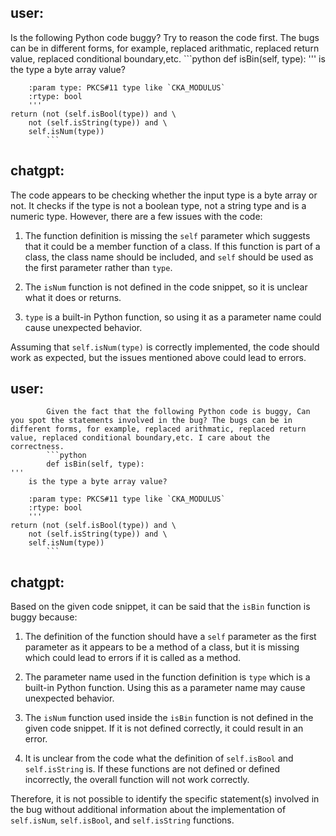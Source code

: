 

## user: 

Is the following Python code buggy? Try to reason the code first. The bugs can be in different forms, for example, replaced arithmatic, replaced return value, replaced conditional boundary,etc.
            ```python
            def isBin(self, type):
    '''
        is the type a byte array value?

        :param type: PKCS#11 type like `CKA_MODULUS`
        :rtype: bool
        '''
    return (not (self.isBool(type)) and \
        not (self.isString(type)) and \
        self.isNum(type))
            ```
            

## chatgpt: 

The code appears to be checking whether the input type is a byte array or not. It checks if the type is not a boolean type, not a string type and is a numeric type. However, there are a few issues with the code:

1. The function definition is missing the `self` parameter which suggests that it could be a member function of a class. If this function is part of a class, the class name should be included, and `self` should be used as the first parameter rather than `type`.

2. The `isNum` function is not defined in the code snippet, so it is unclear what it does or returns.

3. `type` is a built-in Python function, so using it as a parameter name could cause unexpected behavior.

Assuming that `self.isNum(type)` is correctly implemented, the code should work as expected, but the issues mentioned above could lead to errors.

## user: 


            Given the fact that the following Python code is buggy, Can you spot the statements involved in the bug? The bugs can be in different forms, for example, replaced arithmatic, replaced return value, replaced conditional boundary,etc. I care about the correctness.
            ```python
            def isBin(self, type):
    '''
        is the type a byte array value?

        :param type: PKCS#11 type like `CKA_MODULUS`
        :rtype: bool
        '''
    return (not (self.isBool(type)) and \
        not (self.isString(type)) and \
        self.isNum(type))
            ```
            

## chatgpt: 

Based on the given code snippet, it can be said that the `isBin` function is buggy because:

1. The definition of the function should have a `self` parameter as the first parameter as it appears to be a method of a class, but it is missing which could lead to errors if it is called as a method.

2. The parameter name used in the function definition is `type` which is a built-in Python function. Using this as a parameter name may cause unexpected behavior.

3. The `isNum` function used inside the `isBin` function is not defined in the given code snippet. If it is not defined correctly, it could result in an error.

4. It is unclear from the code what the definition of `self.isBool` and `self.isString` is. If these functions are not defined or defined incorrectly, the overall function will not work correctly.

Therefore, it is not possible to identify the specific statement(s) involved in the bug without additional information about the implementation of `self.isNum`, `self.isBool`, and `self.isString` functions.